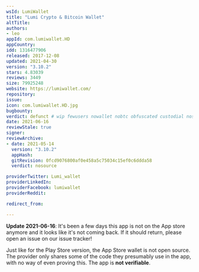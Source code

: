 ```yaml
---
wsId: LumiWallet
title: "Lumi Crypto & Bitcoin Wallet"
altTitle: 
authors:
- leo
appId: com.lumiwallet.HD
appCountry: 
idd: 1316477906
released: 2017-12-08
updated: 2021-04-30
version: "3.10.2"
stars: 4.83039
reviews: 3449
size: 79925248
website: https://lumiwallet.com/
repository: 
issue: 
icon: com.lumiwallet.HD.jpg
bugbounty: 
verdict: defunct # wip fewusers nowallet nobtc obfuscated custodial nosource nonverifiable reproducible bounty defunct
date: 2021-06-16
reviewStale: true
signer: 
reviewArchive:
- date: 2021-05-14
  version: "3.10.2"
  appHash: 
  gitRevision: 0fcd9076800af0e458a5c75034c15ef0c6ddda58
  verdict: nosource

providerTwitter: Lumi_wallet
providerLinkedIn: 
providerFacebook: lumiwallet
providerReddit: 

redirect_from:

---
```


**Update 2021-06-16**: It's been a few days this app is not on the App store
anymore and it looks like it's not coming back. If it should return, please open
an issue on our issue tracker!

Just like for the Play Store version, the App Store wallet is not open source.
The provider only shares some of the code they presumably use in the app, with
no way of even proving this. The app is **not verifiable**.
